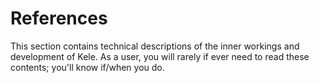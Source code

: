 # References

This section contains technical descriptions of the inner workings and development of Kele. As a user, you will rarely
if ever need to read these contents; you'll know if/when you do.
